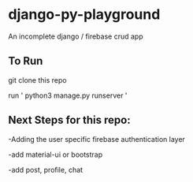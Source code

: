 # django-py-playground
An incomplete django / firebase crud app

## To Run

git clone this repo

run ' python3 manage.py runserver '

## Next Steps for this repo:

-Adding the user specific firebase authentication layer

-add material-ui or bootstrap 

-add post, profile, chat
